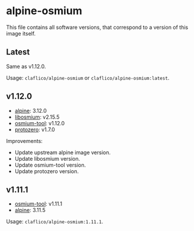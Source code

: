 # alpine-osmium

This file contains all software versions, that correspond to a version of this image itself.

## Latest

Same as v1.12.0.

Usage: `claflico/alpine-osmium` or `claflico/alpine-osmium:latest`.

## v1.12.0

- [alpine][alpine3120]: 3.12.0
- [libosmium][libosmium2155]: v2.15.5
- [osmium-tool][osmiumtool1120]: v1.12.0
- [protozero][protozero170]: v1.7.0

Improvements:

- Update upstream alpine image version.
- Update libosmium version.
- Update osmium-tool version.
- Update protozero version.

## v1.11.1

- [osmium-tool][osmiumtool1111]: v1.11.1
- [alpine][alpine3115]: 3.11.5

Usage: `claflico/alpine-osmium:1.11.1`.

[alpine3120]: https://github.com/alpinelinux/docker-alpine/blob/90788e211ec6d5df183d79d6cb02e068b258d198/x86_64/Dockerfile
[alpine3115]: https://github.com/alpinelinux/docker-alpine/blob/bafe72e7d06184fe1a7e7a0cf65631fe2ddd67b7/x86_64/Dockerfile
[libosmium2155]: https://github.com/osmcode/libosmium/releases/tag/v2.15.5
[osmiumtool1120]: https://github.com/osmcode/osmium-tool/releases/tag/v1.12.0
[osmiumtool1111]: https://github.com/osmcode/osmium-tool/releases/tag/v1.11.1
[protozero170]:  https://github.com/mapbox/protozero/releases/tag/v1.7.0